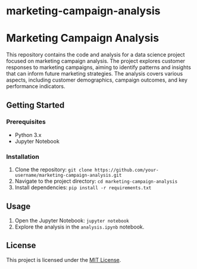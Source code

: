 # marketing-campaign-analysis
# Marketing Campaign Analysis

This repository contains the code and analysis for a data science project focused on marketing campaign analysis. The project explores customer responses to marketing campaigns, aiming to identify patterns and insights that can inform future marketing strategies. The analysis covers various aspects, including customer demographics, campaign outcomes, and key performance indicators.

## Getting Started

### Prerequisites
- Python 3.x
- Jupyter Notebook

### Installation
1. Clone the repository: `git clone https://github.com/your-username/marketing-campaign-analysis.git`
2. Navigate to the project directory: `cd marketing-campaign-analysis`
3. Install dependencies: `pip install -r requirements.txt`

## Usage

1. Open the Jupyter Notebook: `jupyter notebook`
2. Explore the analysis in the `analysis.ipynb` notebook.

## License

This project is licensed under the [MIT License](LICENSE).
